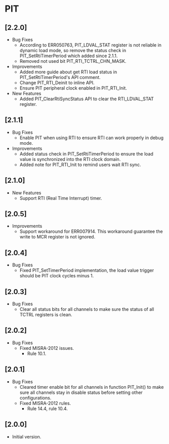 # PIT

## [2.2.0]

- Bug Fixes
  - According to ERR050763, PIT_LDVAL_STAT register is not reliable in dynamic load mode, so remove the status check in PIT_SetRtiTimerPeriod which added since 2.1.1.
  - Removed not used bit PIT_RTI_TCTRL_CHN_MASK.
- Improvements
  - Added more guide about get RTI load status in PIT_SetRtiTimerPeriod's API comment.
  - Change PIT_RTI_Deinit to inline API.
  - Ensure PIT peripheral clock enabled in PIT_RTI_Init.
- New Features
  - Added PIT_ClearRtiSyncStatus API to clear the RTI_LDVAL_STAT register.

## [2.1.1]

- Bug Fixes
  - Enable PIT when using RTI to ensure RTI can work properly in debug mode.
- Improvements
  - Added status check in PIT_SetRtiTimerPeriod to ensure the load value is synchronized into the RTI clock domain.
  - Added note for PIT_RTI_Init to remind users wait RTI sync.

## [2.1.0]

- New Features
  - Support RTI (Real Time Interrupt) timer.

## [2.0.5]

- Improvements
  - Support workaround for ERR007914. This workaround guarantee the write to MCR register is not ignored.

## [2.0.4]

- Bug Fixes
  - Fixed PIT_SetTimerPeriod implementation, the load value trigger should be PIT clock cycles minus 1.

## [2.0.3]

- Bug Fixes
  - Clear all status bits for all channels to make sure the status of all TCTRL registers is clean.

## [2.0.2]

- Bug Fixes
  - Fixed MISRA-2012 issues.
    - Rule 10.1.

## [2.0.1]

- Bug Fixes
  - Cleared timer enable bit for all channels in function PIT_Init() to make sure all channels stay in disable
    status before setting other configurations.
  - Fixed MISRA-2012 rules.
    - Rule 14.4, rule 10.4.

## [2.0.0]

- Initial version.
